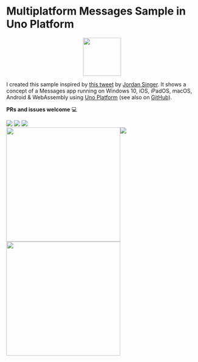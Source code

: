 # Multiplatform Messages Sample in Uno Platform

<p align="center">
  <img width="100" src="https://raw.githubusercontent.com/unoplatform/styleguide/master/logo/uno-platform-logo-mark.png" />
</p>


I created this sample inspired by [this tweet](https://twitter.com/jsngr/status/1277617834424745986?s=20) by [Jordan Singer](https://twitter.com/jsngr?s=20). It shows a concept of a Messages app running on Windows 10, iOS, iPadOS, macOS, Android & WebAssembly using [Uno Platform](https://platform.uno/) (see also on [GitHub](https://github.com/unoplatform/uno/)).

__PRs and issues welcome__ 💻


<img src="https://raw.githubusercontent.com/MartinZikmund/messages-multiplatform-uno-sample/master/Screenshots/winl.png" />

<img src="https://raw.githubusercontent.com/MartinZikmund/messages-multiplatform-uno-sample/master/Screenshots/wl.png" />



<img src="https://raw.githubusercontent.com/MartinZikmund/messages-multiplatform-uno-sample/master/Screenshots/ml.png" />

<div>
  <img style="float:left" src="https://raw.githubusercontent.com/MartinZikmund/messages-multiplatform-uno-sample/master/Screenshots/al.png" width="300" />
  <img style="float:left" src="https://raw.githubusercontent.com/MartinZikmund/messages-multiplatform-uno-sample/master/Screenshots/il.png" width="300" />
</div>


<img src="https://raw.githubusercontent.com/MartinZikmund/messages-multiplatform-uno-sample/master/Screenshots/wind.png" />


